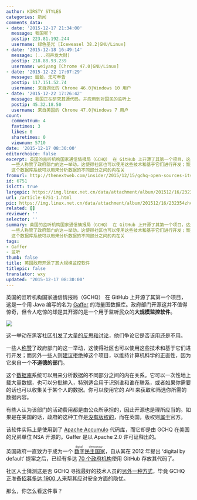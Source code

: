```yaml
---
author: KIRSTY STYLES
categories: 新闻
comments_data:
- date: '2015-12-17 21:34:00'
  message: 我国呢？
  postip: 223.81.192.244
  username: 绿色圣光 [Iceweasel 38.2|GNU/Linux]
- date: '2015-12-18 16:49:14'
  message: (...闷声发大财)
  postip: 218.88.93.239
  username: weiyang [Chrome 47.0|GNU/Linux]
- date: '2015-12-22 17:07:29'
  message: 蛤蛤，无可奉告
  postip: 117.151.52.74
  username: 来自湖北的 Chrome 46.0|Windows 10 用户
- date: '2015-12-22 17:26:42'
  message: 我国正在研究其源代码，并应用到对国民的监听上
  postip: 45.32.18.50
  username: 来自美国的 Chrome 47.0|Windows 7 用户
count:
  commentnum: 4
  favtimes: 3
  likes: 0
  sharetimes: 0
  viewnum: 5710
date: '2015-12-17 08:30:00'
editorchoice: false
excerpt: 英国的监听机构国家通信情报局（GCHQ） 在 GitHub 上开源了其第一个项目，这是一个用 Java 编写的名为 Gaffer的海量图数据库。政府部门开源这并不值得惊奇，但令人吃惊的却是其开源的是一个用于监听民众的大规模监控软件。  这一举动在黑客社区引发了大量的反思和讨论，他们争论它是否该用还是不用。
  一些人称赞了政府部门的这一举动，这使得社区也可以使用这些技术和基于它们进行开发；而另外一些人则建议拒绝掉这个项目，以维持计算机科学的正直性，因为它来自一个不道德的部门。
  这个数据库系统可以用来分析数据的不同部分之间的内在关
fromurl: http://thenextweb.com/insider/2015/12/15/gchq-open-sources-its-spy-software/
id: 6751
islctt: true
largepic: https://img.linux.net.cn/data/attachment/album/201512/16/232354zhcakrkfhrree8nc.png
url: /article-6751-1.html
pic: https://img.linux.net.cn/data/attachment/album/201512/16/232354zhcakrkfhrree8nc.png.thumb.jpg
related: []
reviewer: ''
selector: ''
summary: 英国的监听机构国家通信情报局（GCHQ） 在 GitHub 上开源了其第一个项目，这是一个用 Java 编写的名为 Gaffer的海量图数据库。政府部门开源这并不值得惊奇，但令人吃惊的却是其开源的是一个用于监听民众的大规模监控软件。  这一举动在黑客社区引发了大量的反思和讨论，他们争论它是否该用还是不用。
  一些人称赞了政府部门的这一举动，这使得社区也可以使用这些技术和基于它们进行开发；而另外一些人则建议拒绝掉这个项目，以维持计算机科学的正直性，因为它来自一个不道德的部门。
  这个数据库系统可以用来分析数据的不同部分之间的内在关
tags:
- Gaffer
- 监听
thumb: false
title: 英国政府开源了其大规模监控软件
titlepic: false
translator: wxy
updated: '2015-12-17 08:30:00'
---
```


英国的监听机构国家通信情报局（GCHQ） 在 GitHub 上开源了其第一个项目，这是一个用 Java 编写的名为 [Gaffer](https://github.com/GovernmentCommunicationsHeadquarters/Gaffer) 的海量图数据库。政府部门开源这并不值得惊奇，但令人吃惊的却是其开源的是一个用于监听民众的**大规模监控软件**。


![](/data/attachment/album/201512/16/232354zhcakrkfhrree8nc.png)


这一举动在黑客社区[引发了大量的反思和讨论](https://news.ycombinator.com/item?id=10732609)，他们争论它是否该用还是不用。


一些人[称赞](https://news.ycombinator.com/item?id=10732609)了政府部门的这一举动，这使得社区也可以使用这些技术和基于它们进行开发；而另外一些人则[建议](https://news.ycombinator.com/item?id=10732609)拒绝掉这个项目，以维持计算机科学的正直性，因为它来自一个**不道德的部门**。


这个[数据库](https://github.com/GovernmentCommunicationsHeadquarters/Gaffer)系统可以用来分析数据的不同部分之间的内在关系。它可以一次性地上载大量数据，也可以分批输入，特别适合用于识别谁和谁在联系，或者如果你需要的话也可以收集关于某个人的数据。你可以使用它的 API 来获取和筛选你所需的数据内容。


有些人认为该部门的活动费用都是由公众所承担的，因此开源也是理所应当的。如果是在美国的话，政府的这种工作是[没有版权的](https://www.usa.gov/government-works)，而在英国，版权则[属于](http://www.nationalarchives.gov.uk/information-management/re-using-public-sector-information/licensing-for-re-use/guidance-for-information-providers/make-information-available-ogl/)官方。


该软件实际上是使用到了 [Apache Accumulo](https://en.wikipedia.org/wiki/Apache_Accumulo) 代码库，而它却是由 GCHQ 在美国的兄弟单位 NSA 开源的。Gaffer 是以 Apache 2.0 许可证释出的。


英国政府一直致力于成为一个<ruby> <a href="http://thenextweb.com/insider/2015/11/20/are-you-ready-to-become-a-digital-citizen/">  数字民主国家 </a> <rp>  （ </rp> <rt>  digital democracy </rt> <rp>  ） </rp></ruby>，自从其在 2012 年提出 ‘digital by default’ 提案之后，已经有多达 [70 个政府机构](https://government.github.com/community/)使用 GitHub 存放其代码了。


社区人士猜测这是否 GCHQ 寻找最好的技术人员的[另外一种方式](http://thenextweb.com/uk/2015/12/10/gchq-gives-you-homework-in-its-2015-christmas-card/)，毕竟 GCHQ 正准备[招募多达 1900 人](http://www.theregister.co.uk/2015/11/16/uk_gch1_1900_staff/)来帮其应对安全方面的隐忧。


那么，你怎么看这件事？